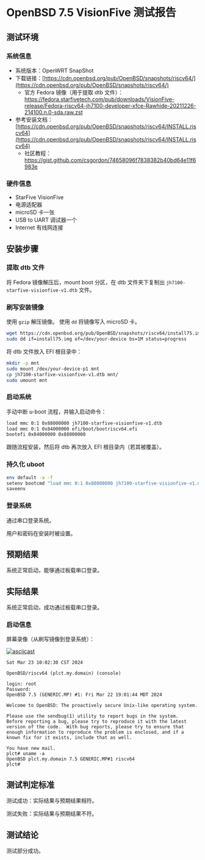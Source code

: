 # OpenBSD 7.5 VisionFive 测试报告

## 测试环境

### 系统信息

- 系统版本：OpenWRT SnapShot
- 下载链接：[https://cdn.openbsd.org/pub/OpenBSD/snapshots/riscv64/](https://cdn.openbsd.org/pub/OpenBSD/snapshots/riscv64/)
    - 官方 Fedora 镜像（用于提取 dtb 文件）：https://fedora.starfivetech.com/pub/downloads/VisionFive-release/Fedora-riscv64-jh7100-developer-xfce-Rawhide-20211226-214100.n.0-sda.raw.zst
- 参考安装文档：[https://cdn.openbsd.org/pub/OpenBSD/snapshots/riscv64/INSTALL.riscv64](https://cdn.openbsd.org/pub/OpenBSD/snapshots/riscv64/INSTALL.riscv64)
    -  社区教程：https://gist.github.com/csgordon/74658096f7838382b40bd64e11f6983e

### 硬件信息

- StarFive VisionFive
- 电源适配器
- microSD 卡一张
- USB to UART 调试器一个
- Internet 有线网连接

## 安装步骤

### 提取 dtb 文件

将 Fedora 镜像解压后，mount boot 分区，在 dtb 文件夹下复制出  `jh7100-starfive-visionfive-v1.dtb` 文件。

### 刷写安装镜像

使用 `gzip` 解压镜像。
使用 `dd` 将镜像写入 microSD 卡。

```bash
wget https://cdn.openbsd.org/pub/OpenBSD/snapshots/riscv64/install75.img
sudo dd if=install75.img of=/dev/your-device bs=1M status=progress
```

将 dtb 文件放入 EFI 根目录中：

```bash
mkdir -p mnt
sudo mount /dev/your-device-p1 mnt
cp jh7100-starfive-visionfive-v1.dtb mnt/
sudo umount mnt
```

### 启动系统

手动中断 u-boot 流程，并输入启动命令：
```bash
load mmc 0:1 0x88000000 jh7100-starfive-visionfive-v1.dtb
load mmc 0:1 0x84000000 efi/boot/bootriscv64.efi
bootefi 0x84000000 0x88000000
```

跟随流程安装，然后将 dtb 再次放入 EFI 根目录内（若其被覆盖）。

### 持久化 uboot

```bash
env default -a -f
setenv bootcmd "load mmc 0:1 0x88000000 jh7100-starfive-visionfive-v1.dtb; load mmc 0:1 0x84000000 efi/boot/bootriscv64.efi; bootefi 0x84000000 0x88000000"
saveenv
```

### 登录系统

通过串口登录系统。

用户和密码在安装时被设置。

## 预期结果

系统正常启动，能够通过板载串口登录。

## 实际结果

系统正常启动，成功通过板载串口登录。

### 启动信息

屏幕录像（从刷写镜像到登录系统）：

[![asciicast](https://asciinema.org/a/dNtdx7un7CxaAbKEqeFsWF9Cw.svg)](https://asciinema.org/a/dNtdx7un7CxaAbKEqeFsWF9Cw)


```log
Sat Mar 23 10:02:30 CST 2024

OpenBSD/riscv64 (plct.my.domain) (console)

login: root
Password:
OpenBSD 7.5 (GENERIC.MP) #1: Fri Mar 22 19:01:44 MDT 2024

Welcome to OpenBSD: The proactively secure Unix-like operating system.

Please use the sendbug(1) utility to report bugs in the system.
Before reporting a bug, please try to reproduce it with the latest
version of the code.  With bug reports, please try to ensure that
enough information to reproduce the problem is enclosed, and if a
known fix for it exists, include that as well.

You have new mail.
plct# uname -a
OpenBSD plct.my.domain 7.5 GENERIC.MP#1 riscv64
plct# 

```

## 测试判定标准

测试成功：实际结果与预期结果相符。

测试失败：实际结果与预期结果不符。

## 测试结论

测试部分成功。